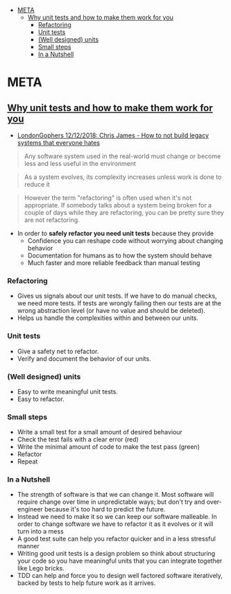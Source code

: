 - [META](#meta)
  - [Why unit tests and how to make them work for you](#why-unit-tests-and-how-to-make-them-work-for-you)
    - [Refactoring](#refactoring)
    - [Unit tests](#unit-tests)
    - [(Well designed) units](#well-designed-units)
    - [Small steps](#small-steps)
    - [In a Nutshell](#in-a-nutshell)

# META

## [Why unit tests and how to make them work for you](https://quii.gitbook.io/learn-go-with-tests/meta/why)

- [LondonGophers 12/12/2018: Chris James - How to not build legacy systems that everyone hates](https://www.youtube.com/watch?v=Kwtit8ZEK7U)

> Any software system used in the real-world must change or become less and less useful in the environment

> As a system evolves, its complexity increases unless work is done to reduce it

> However the term "refactoring" is often used when it's not appropriate. If somebody talks about a system being broken for a couple of days while they are refactoring, you can be pretty sure they are not refactoring.

- In order to **safely refactor you need unit tests** because they provide
  - Confidence you can reshape code without worrying about changing behavior
  - Documentation for humans as to how the system should behave
  - Much faster and more reliable feedback than manual testing

### Refactoring

- Gives us signals about our unit tests. If we have to do manual checks, we need more tests. If tests are wrongly failing then our tests are at the wrong abstraction level (or have no value and should be deleted).
- Helps us handle the complexities within and between our units.

### Unit tests

- Give a safety net to refactor.
- Verify and document the behavior of our units.

### (Well designed) units

- Easy to write meaningful unit tests.
- Easy to refactor.

### Small steps

- Write a small test for a small amount of desired behaviour
- Check the test fails with a clear error (red)
- Write the minimal amount of code to make the test pass (green)
- Refactor
- Repeat

### In a Nutshell

- The strength of software is that we can change it. Most software will require change over time in unpredictable ways; but don't try and over-engineer because it's too hard to predict the future.
- Instead we need to make it so we can keep our software malleable. In order to change software we have to refactor it as it evolves or it will turn into a mess
- A good test suite can help you refactor quicker and in a less stressful manner
- Writing good unit tests is a design problem so think about structuring your code so you have meaningful units that you can integrate together like Lego bricks.
- TDD can help and force you to design well factored software iteratively, backed by tests to help future work as it arrives.

